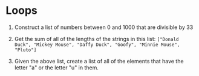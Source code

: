 # Loops
1. Construct a list of numbers between 0 and 1000 that are divisible by 33

2. Get the sum of all of the lengths of the strings in this list:
`["Donald Duck", "Mickey Mouse", "Daffy Duck", "Goofy", "Minnie Mouse", "Pluto"]`

3. Given the above list, create a list of all of the elements that have the letter "a" or the letter "u" in them.
